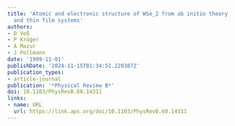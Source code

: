 ```yaml
---
title: 'Atomic and electronic structure of WSe_2 from ab initio theory: Bulk crystal
  and thin film systems'
authors:
- D Voß
- P Krüger
- A Mazur
- J Pollmann
date: '1999-11-01'
publishDate: '2024-11-15T01:34:51.220387Z'
publication_types:
- article-journal
publication: '*Physical Review B*'
doi: 10.1103/PhysRevB.60.14311
links:
- name: URL
  url: https://link.aps.org/doi/10.1103/PhysRevB.60.14311
---
```

